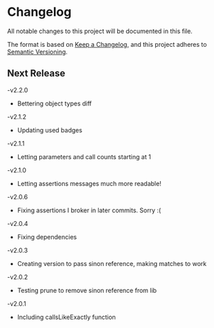 # Changelog

All notable changes to this project will be documented in this file.

The format is based on [Keep a Changelog](https://keepachangelog.com/en/1.0.0/),
and this project adheres to [Semantic Versioning](https://semver.org/spec/v2.0.0.html).

## Next Release

-v2.2.0

- Bettering object types diff

-v2.1.2

- Updating used badges

-v2.1.1

- Letting parameters and call counts starting at 1

-v2.1.0

- Letting assertions messages much more readable!

-v2.0.6

- Fixing assertions I broker in later commits. Sorry :(

-v2.0.4

- Fixing dependencies

-v2.0.3

- Creating version to pass sinon reference, making matches to work

-v2.0.2

- Testing prune to remove sinon reference from lib

-v2.0.1

- Including callsLikeExactly function
